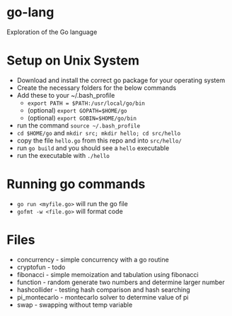 # go-lang
Exploration of the Go language

# Setup on Unix System
- Download and install the correct go package for your operating system
- Create the necessary folders for the below commands
- Add these to your ~/.bash_profile 
  - `export PATH = $PATH:/usr/local/go/bin`
  - (optional) `export GOPATH=$HOME/go`
  - (optional) `export GOBIN=$HOME/go/bin`
- run the command `source ~/.bash_profile`
- `cd $HOME/go` and `mkdir src; mkdir hello; cd src/hello`
- copy the file `hello.go` from this repo and into `src/hello/`
- run `go build` and you should see a `hello` executable
- run the executable with `./hello`

# Running go commands
- `go run <myfile.go>` will run the go file
- `gofmt -w <file.go>` will format code

# Files
- concurrency - simple concurrency with a go routine
- cryptofun - todo
- fibonacci - simple memoization and tabulation using fibonacci
- function - random generate two numbers and determine larger number
- hashcollider - testing hash comparison and hash searching
- pi_montecarlo - montecarlo solver to determine value of pi
- swap - swapping without temp variable

